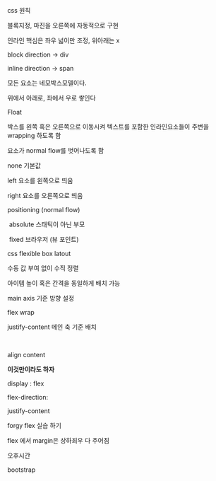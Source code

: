 css 원칙



블록지정, 마진을 오른쪽에 자동적으로 구현

인라인 핵심은 좌우 넓이만 조정, 위아래는 x

block direction -> div

inline direction -> span



모든 요소는 네모박스모델이다.

위에서 아래로, 좌에서 우로 쌓인다



Float

박스를 왼쪽 혹은 오른쪽으로 이동시켜 텍스트를 포함한 인라인요소들이 주변을 wrapping 하도록 함

요소가 normal flow를 벗어나도록 함

none 기본값

left 요소를 왼쪽으로 띄움

right 요소를 오른쪽으로 띄움





positioning (normal flow)

​	absolute 스태틱이 아닌 부모

​	fixed 브라우저 (뷰 포인트)



css flexible box latout

수동 값 부여 없이 수직 정렬

아이템 높이 혹은 간격을 동일하게 배치 가능



main axis 기준 방향 설정

flex wrap

justify-content 메인 축 기준 배치

​	

align content







**이것만이라도 하자**

display : flex

flex-direction:

justify-content



forgy flex 실습 하기



flex 에서 margin은 상하죄우 다 주어짐







오후시간

bootstrap

